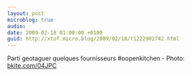 ```yaml
---
layout: post
microblog: true
audio: 
date: 2009-02-18 01:00:00 +0100
guid: http://xtof.micro.blog/2009/02/18/t1222902742.html
---
```

Parti geotaguer quelques fournisseurs #oopenkitchen - Photo: [bkite.com/04JPC](http://bkite.com/04JPC)
